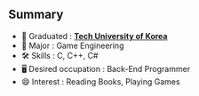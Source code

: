 ## Summary

- 🏫 Graduated : **[Tech University of Korea](https://www.tukorea.ac.kr/sites/tukorea/index.do)**
- 📖 Major : Game Engineering
- 🛠️ Skills : C, C++, C#
- 🖥️ Desired occupation : Back-End Programmer
- 😄 Interest : Reading Books, Playing Games
